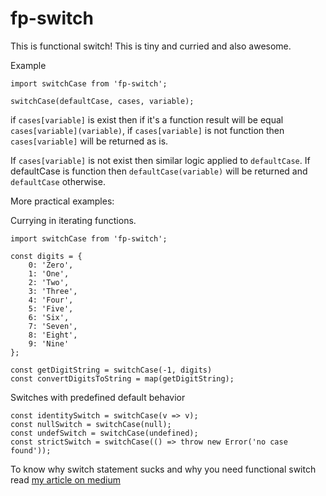 # fp-switch

This is functional switch! This is tiny and curried and also awesome.

Example
```
import switchCase from 'fp-switch';

switchCase(defaultCase, cases, variable);
```
if `cases[variable]` is exist then if it's a function result will be equal `cases[variable](variable)`, if `cases[variable]` is not function then `cases[variable]` will be returned as is.

If `cases[variable]` is not exist then similar logic applied to `defaultCase`. If defaultCase is function then `defaultCase(variable)` will be returned and `defaultCase` otherwise.

More practical examples:

Currying in iterating functions.
```
import switchCase from 'fp-switch';

const digits = {
    0: 'Zero',
    1: 'One',
    2: 'Two',
    3: 'Three',
    4: 'Four',
    5: 'Five',
    6: 'Six',
    7: 'Seven',
    8: 'Eight',
    9: 'Nine'
};

const getDigitString = switchCase(-1, digits)
const convertDigitsToString = map(getDigitString);
```

Switches with predefined default behavior
```
const identitySwitch = switchCase(v => v);
const nullSwitch = switchCase(null);
const undefSwitch = switchCase(undefined);
const strictSwitch = switchCase(() => throw new Error('no case found'));
```

To know why switch statement sucks and why you need functional switch read [my article on medium](https://medium.com/@Crazymax101/another-one-article-about-functional-switch-cb62d6ff22fe)